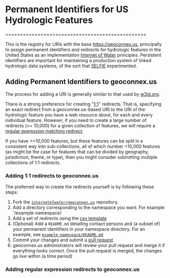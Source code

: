 # Permanent Identifiers for US Hydrologic Features
================================================

This is the registry for URIs with the base https://geoconnex.us, principally to assign permanent identifiers and redirects for hydrologic features in the United States as an implementation [Internet of Water](https://www.aspeninstitute.org/tag/internet-of-water/) principles. Persistent identifiers are important for maintaining a production system of linked hydrologic data systems, of the sort that [SELFIE](https://github.com/opengeospatial/SELFIE) experimented. 

## Adding Permanent Identifiers to geoconnex.us

The process for adding a URI is generally similar to that used by [w3id.org](https://github.com/perma-id/w3id.org).

There is a strong preference for creating "[1:1](#adding-11-redirects-to-geoconnexus)" redirects. That is, specifying an exact redirect from a geoconnex.us-based URI to the URI of the hydrologic feature you have a web resource about, for each and every individual feature. However, if you need to create a large number of redirects (>= 10,000) for a given collection of features, we will require a [regular expression matching redirect](#adding-regular-expression-redirects-to-geoconnexus). 

If you have >=10,000 features, but these features can be split in a consistent way into sub-collections, all of which number <10,000 features (as might be the case for features that can be divided by geography, jurisdiction, theme, or type), then you might consider submitting multiple collections of 1:1 redirects.

### Adding 1:1 redirects to geoconnex.us


The preferred way to create the redirects yourself is by following these steps:

1. Fork the [`internetofwater/geoconnex.us`](https://github.com/internetofwater/geoconnex.us) repository.
2. Add a directory corresponding to the namespace you want. For example '/example-namespace/
3. Add a set of redirects using the [csv template](https://github.com/internetofwater/geoconnex.us/blob/master/example-namespace/example_ids.csv)
4. (Optional) Add a `README.md` detailing contact persons and 
   (a subset of) your permanent identifiers in your namespace directory. For an example, 
   see [`example-namespace/README.md`](example-namespace/README.md)
5. Commit your changes and submit a 
   [pull request](https://github.com/internetofwater/geoconnex.us/pulls).
6. geoconnex.us administrators will review your pull request and merge it if 
   everything looks correct. Once the pull request is merged, the changes go
   live within (a time period)

### Adding regular expression redirects to geoconnex.us

